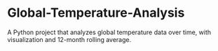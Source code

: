 # Global-Temperature-Analysis
A Python project that analyzes global temperature data over time, with visualization and 12-month rolling average.
